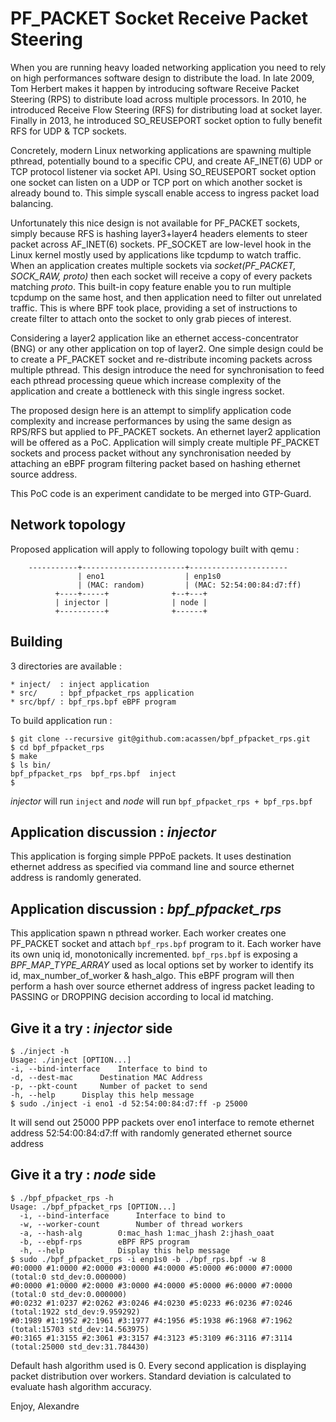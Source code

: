 # PF_PACKET Socket Receive Packet Steering

When you are running heavy loaded networking application you need to rely on high performances software design to distribute the load. In late 2009, Tom Herbert makes it happen by introducing software Receive Packet Steering (RPS) to distribute load across multiple processors. In 2010, he introduced Receive Flow Steering (RFS) for distributing load at socket layer. Finally in 2013, he introduced SO_REUSEPORT socket option to fully benefit RFS for UDP & TCP sockets.

Concretely, modern Linux networking applications are spawning multiple pthread, potentially bound to a specific CPU, and create AF_INET(6) UDP or TCP protocol listener via socket API. Using SO_REUSEPORT socket option one socket can listen on a UDP or TCP port on which another socket is already bound to. This simple syscall enable access to ingress packet load balancing.

Unfortunately this nice design is not available for PF_PACKET sockets, simply because RFS is hashing layer3+layer4 headers elements to steer packet across AF_INET(6) sockets. PF_SOCKET are low-level hook in the Linux kernel mostly used by applications like tcpdump to watch traffic. When an application creates multiple sockets via _socket(PF_PACKET, SOCK_RAW, proto)_ then each socket will receive a copy of every packets matching _proto_. This built-in copy feature enable you to run multiple tcpdump on the same host, and then application need to filter out unrelated traffic. This is where BPF took place, providing a set of instructions to create filter to attach onto the socket to only grab pieces of interest.

Considering a layer2 application like an ethernet access-concentrator (BNG) or any other application on top of layer2. One simple design could be to create a PF_PACKET socket and re-distribute incoming packets across multiple pthread. This design introduce the need for synchronisation to feed each pthread processing queue which increase complexity of the application and create a bottleneck with this single ingress socket.

The proposed design here is an attempt to simplify application code complexity and increase performances by using the same design as RPS/RFS but applied to PF_PACKET sockets. An ethernet layer2 application will be offered as a PoC. Application will simply create multiple PF_PACKET sockets and process packet without any synchronisation needed by attaching an eBPF program filtering packet based on hashing ethernet source address.

This PoC code is an experiment candidate to be merged into GTP-Guard.

## Network topology

Proposed application will apply to following topology built with qemu :

```
    -----------+-----------------------+----------------------
               | eno1                  | enp1s0
               | (MAC: random)         | (MAC: 52:54:00:84:d7:ff)
          +----+-----+              +--+---+
          | injector |              | node |
          +----------+              +------+
```

## Building

3 directories are available :

	* inject/  : inject application
	* src/     : bpf_pfpacket_rps application
	* src/bpf/ : bpf_rps.bpf eBPF program

To build application run :

	$ git clone --recursive git@github.com:acassen/bpf_pfpacket_rps.git
	$ cd bpf_pfpacket_rps
	$ make
	$ ls bin/
	bpf_pfpacket_rps  bpf_rps.bpf  inject
	$

_injector_ will run `inject` and _node_ will run `bpf_pfpacket_rps + bpf_rps.bpf`

## Application discussion : _injector_

This application is forging simple PPPoE packets. It uses destination ethernet address as specified via command line and source ethernet address is randomly generated.

## Application discussion : _bpf_pfpacket_rps_

This application spawn n pthread worker. Each worker creates one PF_PACKET socket and attach `bpf_rps.bpf` program to it. Each worker have its own uniq id, monotonically incremented. `bpf_rps.bpf` is exposing a _BPF_MAP_TYPE_ARRAY_ used as local options set by worker to identify its id, max_number_of_worker & hash_algo. This eBPF program will then perform a hash over source ethernet address of ingress packet leading to PASSING or DROPPING decision according to local id matching.

## Give it a try : _injector_ side
```
$ ./inject -h
Usage: ./inject [OPTION...]
-i, --bind-interface 	Interface to bind to
-d, --dest-mac	 	Destination MAC Address
-p, --pkt-count	 	Number of packet to send
-h, --help		Display this help message
$ sudo ./inject -i eno1 -d 52:54:00:84:d7:ff -p 25000
```
It will send out 25000 PPP packets over eno1 interface to remote ethernet address 52:54:00:84:d7:ff with randomly generated ethernet source address

## Give it a try : _node_ side
```
$ ./bpf_pfpacket_rps -h
Usage: ./bpf_pfpacket_rps [OPTION...]
  -i, --bind-interface		Interface to bind to
  -w, --worker-count		Number of thread workers
  -a, --hash-alg		0:mac_hash 1:mac_jhash 2:jhash_oaat
  -b, --ebpf-rps		eBPF RPS program
  -h, --help			Display this help message
$ sudo ./bpf_pfpacket_rps -i enp1s0 -b ./bpf_rps.bpf -w 8
#0:0000 #1:0000 #2:0000 #3:0000 #4:0000 #5:0000 #6:0000 #7:0000 (total:0 std_dev:0.000000)
#0:0000 #1:0000 #2:0000 #3:0000 #4:0000 #5:0000 #6:0000 #7:0000 (total:0 std_dev:0.000000)
#0:0232 #1:0237 #2:0262 #3:0246 #4:0230 #5:0233 #6:0236 #7:0246 (total:1922 std_dev:9.959292)
#0:1989 #1:1952 #2:1961 #3:1977 #4:1956 #5:1938 #6:1968 #7:1962 (total:15703 std_dev:14.563975)
#0:3165 #1:3155 #2:3061 #3:3157 #4:3123 #5:3109 #6:3116 #7:3114 (total:25000 std_dev:31.784430)
```

Default hash algorithm used is 0. Every second application is displaying packet distribution over workers. Standard deviation is calculated to evaluate hash algorithm accuracy.

Enjoy,
Alexandre
